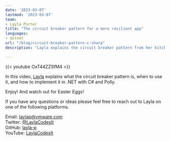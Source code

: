 ```yaml
---
date: '2023-03-07'
lastmod: '2023-03-07'
team:
- Layla Porter
title: "The circuit breaker pattern for a more resilient app"
languages:
- dotnet
url: "/blog/circuit-breaker-pattern-c-sharp"
description: "Layla explains the circuit breaker pattern from her kitchen."

---
```


{{< youtube OxT44ZZSfM4 >}}

In this video, [Layla](https://tanzu.vmware.com/developer/team/layla-porter/) explains what the circuit breaker pattern is, when to use it, and how to implement it in .NET with C# and Polly.

Enjoy! And watch out for Easter Eggs!

If you have any questions or ideas please feel free to reach out to Layla on one of the following platforms.

Email: laylap@vmware.com  
Twitter: [@LaylaCodesIt](http://twitter.com/laylacodesit)  
GitHub: [layla-p](https://github.com/Layla-P)  
YouTube: [LaylaCodesIt](https://www.youtube.com/channel/UCrgujxhBlukMz4YH-o1cogQ)


